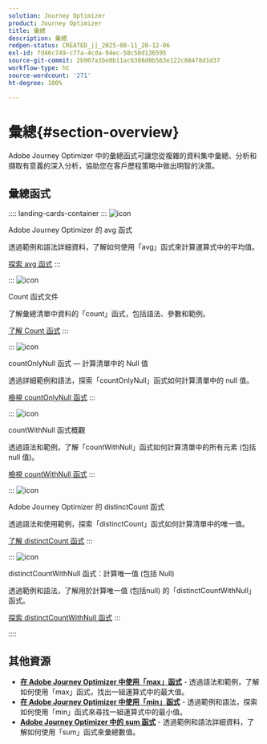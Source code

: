 ```yaml
---
solution: Journey Optimizer
product: Journey Optimizer
title: 彙總
description: 彙總
redpen-status: CREATED_||_2025-08-11_20-12-06
exl-id: fd46c749-c77a-4cda-94ec-58c58d136595
source-git-commit: 2b907a3be8b11ac6308d0b563e122c88478d1d37
workflow-type: ht
source-wordcount: '271'
ht-degree: 100%

---
```


# 彙總{#section-overview}

Adobe Journey Optimizer 中的彙總函式可讓您從複雜的資料集中彙總、分析和擷取有意義的深入分析，協助您在客戶歷程策略中做出明智的決策。

## 彙總函式

:::: landing-cards-container
:::
![icon](https://cdn.experienceleague.adobe.com/icons/code-branch.svg?lang=zh-Hant)

Adobe Journey Optimizer 的 avg 函式

透過範例和語法詳細資料，了解如何使用「avg」函式來計算運算式中的平均值。

[探索 avg 函式](../using/building-journeys/functions/functionavg.md)
:::

:::
![icon](https://cdn.experienceleague.adobe.com/icons/code-branch.svg?lang=zh-Hant)

Count 函式文件

了解彙總清單中資料的「count」函式，包括語法、參數和範例。

[了解 Count 函式](../using/building-journeys/functions/functioncount.md)
:::

:::
![icon](https://cdn.experienceleague.adobe.com/icons/code-branch.svg?lang=zh-Hant)

countOnlyNull 函式 — 計算清單中的 Null 值

透過詳細範例和語法，探索「countOnlyNull」函式如何計算清單中的 null 值。

[檢視 countOnlyNull 函式](../using/building-journeys/functions/functioncountonlynull.md)
:::

:::
![icon](https://cdn.experienceleague.adobe.com/icons/code-branch.svg?lang=zh-Hant)

countWithNull 函式概觀

透過語法和範例，了解「countWithNull」函式如何計算清單中的所有元素 (包括 null 值)。

[檢視 countWithNull 函式](../using/building-journeys/functions/functioncountwithnull.md)
:::

:::
![icon](https://cdn.experienceleague.adobe.com/icons/code-branch.svg?lang=zh-Hant)

Adobe Journey Optimizer 的 distinctCount 函式

透過語法和使用範例，探索「distinctCount」函式如何計算清單中的唯一值。

[了解 distinctCount 函式](../using/building-journeys/functions/functiondistinctcount.md)
:::

:::
![icon](https://cdn.experienceleague.adobe.com/icons/code-branch.svg?lang=zh-Hant)

distinctCountWithNull 函式：計算唯一值 (包括 Null)

透過範例和語法，了解用於計算唯一值 (包括null) 的「distinctCountWithNull」函式。

[探索 distinctCountWithNull 函式](../using/building-journeys/functions/functiondistinctcountwithnull.md)
:::

::::


## 其他資源

- **[在 Adobe Journey Optimizer 中使用「max」函式](../using/building-journeys/functions/functionmax.md)** - 透過語法和範例，了解如何使用「max」函式，找出一組運算式中的最大值。
- **[在 Adobe Journey Optimizer 中使用「min」函式](../using/building-journeys/functions/functionmin.md)** - 透過範例和語法，探索如何使用「min」函式來尋找一組運算式中的最小值。
- **[Adobe Journey Optimizer 中的 sum 函式](../using/building-journeys/functions/functionsum.md)** - 透過範例和語法詳細資料，了解如何使用「sum」函式來彙總數值。
